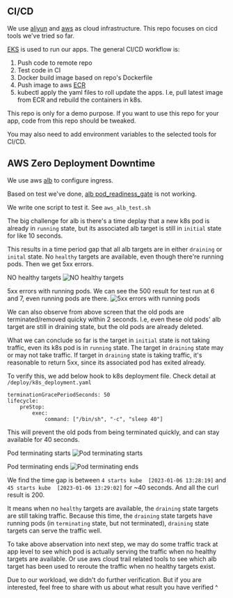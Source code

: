 ## CI/CD

We use [aliyun](https://www.aliyun.com/) and [aws](https://www.amazonaws.cn/en/) as cloud infrastructure. This repo focuses on cicd tools we've tried so far.

[EKS](https://www.amazonaws.cn/en/eks/) is used to run our apps. The general CI/CD workflow is:

1. Push code to remote repo
2. Test code in CI
3. Docker build image based on repo's Dockerfile
4. Push image to aws [ECR](https://docs.amazonaws.cn/en_us/AmazonECR/latest/userguide/what-is-ecr.html)
5. kubectl apply the yaml files to roll update the apps. I.e, pull latest image from ECR and rebuild the containers in k8s.

This repo is only for a demo purpose. If you want to use this repo for your app, code from this repo should be tweaked.

You may also need to add environment variables to the selected tools for CI/CD.

## AWS Zero Deployment Downtime

We use aws [alb](https://docs.amazonaws.cn/en_us/elasticloadbalancing/latest/application/introduction.html) to configure ingress.

Based on test we've done, [alb pod_readiness_gate](https://kubernetes-sigs.github.io/aws-load-balancer-controller/v2.4/deploy/pod_readiness_gate/) is not working.

We write one script to test it. See `aws_alb_test.sh`

The big challenge for alb is there's a time deplay that a new k8s pod is already in `running` state, but its associated alb target is still in `initial` state for like 10 seconds.

This results in a time period gap that all alb targets are in either `draining` or `inital` state. No `healthy` targets are available, even though there're running pods. Then we get 5xx errors.

NO healthy targets
![NO healthy targets](https://yanlin-public.s3.cn-northwest-1.amazonaws.com.cn/github/aws-no-healthy-targets.jpeg)

5xx errors with running pods. We can see the 500 result for test run at 6 and 7, even running pods are there.
![5xx errors with running pods](https://yanlin-public.s3.cn-northwest-1.amazonaws.com.cn/github/aws-alb-500-without-sleep.jpeg)

We can also observe from above screen that the old pods are terminated/removed quicky within 2 seconds. I.e, even these old pods' alb target are still in draining state, but the old pods are already deleted.

What we can conclude so far is the target in `initial` state is not taking traffic, even its k8s pod is in `running` state. The target in `draining` state may or may not take traffic. If target in `draining` state is taking traffic, it's reasonable to return 5xx, since its associated pod has exited already.

To verify this, we add below hook to k8s deployment file. Check detail at `/deploy/k8s_deployment.yaml`
```
terminationGracePeriodSeconds: 50
lifecycle:
    preStop:
        exec:
            command: ["/bin/sh", "-c", "sleep 40"]
```

This will prevent the old pods from being terminated quickly, and can stay available for 40 seconds.

Pod terminating starts
![Pod terminating starts](https://yanlin-public.s3.cn-northwest-1.amazonaws.com.cn/github/aws-sleep-terminating-pod-start.jpg)

Pod terminating ends
![Pod terminating ends](https://yanlin-public.s3.cn-northwest-1.amazonaws.com.cn/github/aws-sleep-terminating-pod-end.jpg)

We find the time gap is between `4 starts kube  [2023-01-06 13:28:19]` and `45 starts kube  [2023-01-06 13:29:02]` for ~40 seconds. And all the curl result is 200.

It means when no `healthy` targets are available, the `draining` state targets are still taking traffic. Because this time, the `draining` state targets have running pods (in `terminating` state, but not terminated), `draining` state targets can serve the traffic well.

To take above abservation into next step, we may do some traffic track at app level to see which pod is actually serving the traffic when no healthy targets are available. Or use aws cloud trail related tools to see which alb target has been used to reroute the traffic when no healthy targets exist.

Due to our workload, we didn't do further verification. But if you are interested, feel free to share with us about what result you have verified ^
